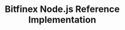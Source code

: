 ---
includes:
  - introduction
  - rest
  - websocket

title: Bitfinex Node.js Reference Implementation

language_tabs:
  - javascript

toc_footers:
  - <a href='https://bitfinex.com'><strong>Back to Bitfinex</strong></a>
  - <a href='https://github.com/bitfinexcom/bitfinex-api-node/tree/master'><strong>Library Github</strong></a>
  - <a href='https://github.com/bitfinexcom/bitfinex-api-node/tree/Documentation'><strong>Documentation Github</strong></a>
---